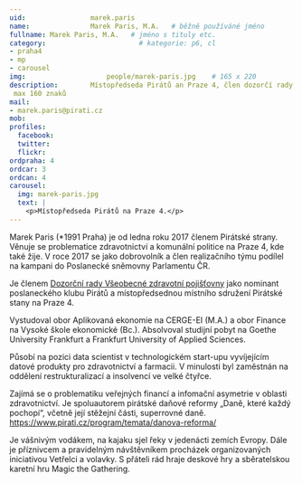 ```yaml
---
uid:                marek.paris
name:               Marek Paris, M.A.  	# běžně používáné jméno
fullname: Marek Paris, M.A.   # jméno s tituly etc.
category:                       # kategorie: p6, cl
- praha4
- mp
- carousel
img: 		            people/marek-paris.jpg    # 165 x 220
description:        Místopředseda Pirátů an Praze 4, člen dozorčí rady VZP, datový analytik ve zdravotnictví. Působí v technologickém start-upu vyvíjejícím datové produkty pro zdravotnictví a farmacii. Sní o tom, že komunikace se státem bude pro občana jednou stejně tak uživatelsky komfortní a bezstarostná, jako jsou dnes běžné u webových aplikací.
 max 160 znaků
mail:
- marek.paris@pirati.cz
mob: 				
profiles:
  facebook: 
  twitter: 
  flickr: 
ordpraha: 4
ordcar: 3
ordcan: 4
carousel:
  img: marek-paris.jpg
  text: |
    <p>Místopředseda Pirátů na Praze 4.</p>
---
```

Marek Paris (*1991 Praha) je od ledna roku 2017 členem Pirátské strany. Věnuje se problematice zdravotnictví a komunální politice na Praze 4, kde také žije. V roce 2017 se jako dobrovolník a člen realizačního týmu podílel na kampani do Poslanecké sněmovny Parlamentu ČR.

Je členem [Dozorční rady Všeobecné zdravotní pojišťovny][vzp] jako nominant poslaneckého klubu Pirátů a místopředsednou místního sdružení Pirátské stany na Praze 4.

Vystudoval obor Aplikovaná ekonomie na CERGE-EI (M.A.) a obor Finance na Vysoké škole ekonomické (Bc.). Absolvoval studijní pobyt na Goethe University Frankfurt a Frankfurt University of Applied Sciences.

Působí na pozici data scientist v technologickém start-upu vyvíjejícím datové produkty pro zdravotnictví a farmacii. V minulosti byl zaměstnán na oddělení restrukturalizací a insolvencí ve velké čtyřce.

Zajímá se o problematiku veřejných financí a infomační asymetrie v oblasti zdravotnictví. Je spoluautorem pirátské daňové reformy „Daně, které každý pochopí“, včetně její stěžejní části, superrovné daně. https://www.pirati.cz/program/temata/danova-reforma/

Je vášnivým vodákem, na kajaku sjel řeky v jedenácti zemích Evropy. Dále je příznivcem a pravidelným návštěvníkem procházek organizovaných iniciativou Vetřelci a volavky. S přáteli rád hraje deskové hry a sběratelskou karetní hru Magic the Gathering. 

[vzp]: https://www.vzp.cz/o-nas/kdo-jsme/organizacni-struktura/dozorci-rada
